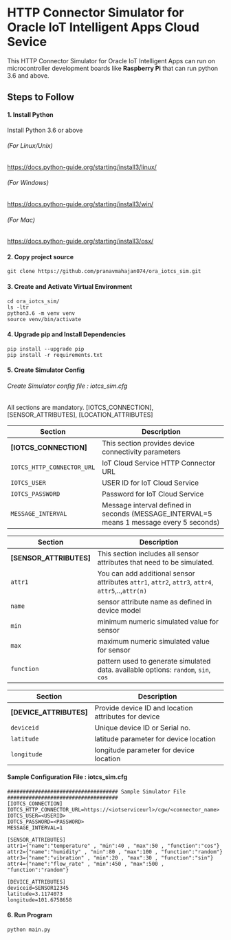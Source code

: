 # HTTP Connector Simulator for Oracle IoT Intelligent Apps Cloud Sevice
This HTTP Connector Simulator for Oracle IoT Intelligent Apps can run on microcontroller development boards like **Raspberry Pi** that can run python 3.6 and above.

## Steps to Follow

#### 1. Install Python 
Install Python 3.6 or above
###### (For Linux/Unix)
https://docs.python-guide.org/starting/install3/linux/
###### (For Windows)
https://docs.python-guide.org/starting/install3/win/
###### (For Mac)
https://docs.python-guide.org/starting/install3/osx/
#### 2. Copy project source
`git clone https://github.com/pranavmahajan074/ora_iotcs_sim.git`

#### 3. Create and Activate Virtual Environment
```
cd ora_iotcs_sim/
ls -ltr
python3.6 -m venv venv
source venv/bin/activate
```
#### 4. Upgrade pip and Install Dependencies
```
pip install --upgrade pip
pip install -r requirements.txt
```
#### 5. Create Simulator Config

###### Create Simulator config file : iotcs_sim.cfg 
All sections are mandatory. [IOTCS_CONNECTION], [SENSOR_ATTRIBUTES], [LOCATION_ATTRIBUTES]

|Section|Description|
|---|---|
|**[IOTCS_CONNECTION]**|This section provides device connectivity parameters|
|`IOTCS_HTTP_CONNECTOR_URL`| IoT Cloud Service HTTP Connector URL|
|`IOTCS_USER`|USER ID for IoT Cloud Service|
|`IOTCS_PASSWORD`| Password for IoT Cloud Service|
|`MESSAGE_INTERVAL`| Message interval defined in seconds (MESSAGE_INTERVAL=5 means 1 message every 5 seconds)|

|Section|Description|
|---|---|
|**[SENSOR_ATTRIBUTES]**| This section includes all sensor attributes that need to be simulated.|
`attr1`|You can add additional sensor attributes `attr1`, `attr2`, `attr3`, `attr4`, `attr5`,..,`attr(n)`|
|`name`| sensor attribute name as defined in device model|
|`min`| minimum numeric simulated value for sensor|
|`max`| maximum numeric simulated value for sensor|
|`function`| pattern used to generate simulated data. available options: `random`, `sin`, `cos`|

|Section|Description|
|---|---|
|**[DEVICE_ATTRIBUTES]**| Provide device ID and location attributes for device|
|`deviceid`| Unique device ID or Serial no.|
|`latitude`| latitude parameter for device location|
|`longitude`| longitude parameter for device location|

#### Sample Configuration File : iotcs_sim.cfg

```
#################################### Sample Simulator File ####################################
[IOTCS_CONNECTION]
IOTCS_HTTP_CONNECTOR_URL=https://<iotserviceurl>/cgw/<connector_name>
IOTCS_USER=<USERID>
IOTCS_PASSWORD=<PASSWORD>
MESSAGE_INTERVAL=1

[SENSOR_ATTRIBUTES]
attr1={"name":"temperature" , "min":40 , "max":50 , "function":"cos"}
attr2={"name":"humidity" , "min":80 , "max":100 , "function":"random"}
attr3={"name":"vibration" , "min":20 , "max":30 , "function":"sin"}
attr4={"name":"flow_rate" , "min":450 , "max":500 , "function":"random"}

[DEVICE_ATTRIBUTES]
deviceid=SENSOR12345
latitude=3.1174073
longitude=101.6758658
```

#### 6. Run Program
`python main.py`